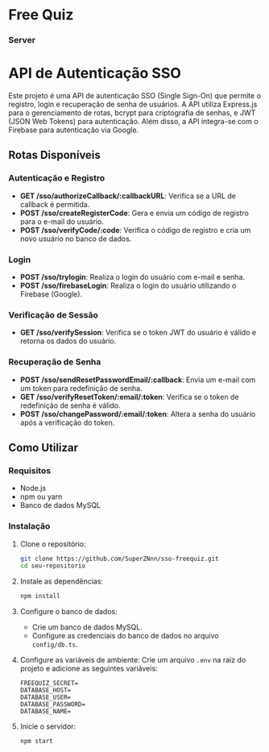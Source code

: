 # Free Quiz

### Server
# API de Autenticação SSO

Este projeto é uma API de autenticação SSO (Single Sign-On) que permite o registro, login e recuperação de senha de usuários. A API utiliza Express.js para o gerenciamento de rotas, bcrypt para criptografia de senhas, e JWT (JSON Web Tokens) para autenticação. Além disso, a API integra-se com o Firebase para autenticação via Google.

## Rotas Disponíveis

### Autenticação e Registro

- **GET /sso/authorizeCallback/:callbackURL**: Verifica se a URL de callback é permitida.
- **POST /sso/createRegisterCode**: Gera e envia um código de registro para o e-mail do usuário.
- **POST /sso/verifyCode/:code**: Verifica o código de registro e cria um novo usuário no banco de dados.

### Login

- **POST /sso/trylogin**: Realiza o login do usuário com e-mail e senha.
- **POST /sso/firebaseLogin**: Realiza o login do usuário utilizando o Firebase (Google).

### Verificação de Sessão

- **GET /sso/verifySession**: Verifica se o token JWT do usuário é válido e retorna os dados do usuário.

### Recuperação de Senha

- **POST /sso/sendResetPasswordEmail/:callback**: Envia um e-mail com um token para redefinição de senha.
- **GET /sso/verifyResetToken/:email/:token**: Verifica se o token de redefinição de senha é válido.
- **POST /sso/changePassword/:email/:token**: Altera a senha do usuário após a verificação do token.

## Como Utilizar

### Requisitos

- Node.js
- npm ou yarn
- Banco de dados MySQL

### Instalação
1. Clone o repositório:
   ```bash
   git clone https://github.com/SuperZNnn/sso-freequiz.git
   cd seu-repositorio

2. Instale as dependências:
    ```bash
    npm install

3. Configure o banco de dados:
    - Crie um banco de dados MySQL.
    - Configure as credenciais do banco de dados no arquivo `config/db.ts`.

4. Configure as variáveis de ambiente:
    Crie um arquivo `.env` na raiz do projeto e adicione as seguintes variáveis:
    ```env
    FREEQUIZ_SECRET=
    DATABASE_HOST=
    DATABASE_USER=
    DATABASE_PASSWORD=
    DATABASE_NAME=

5. Inicie o servidor:
    ```bash
    npm start
